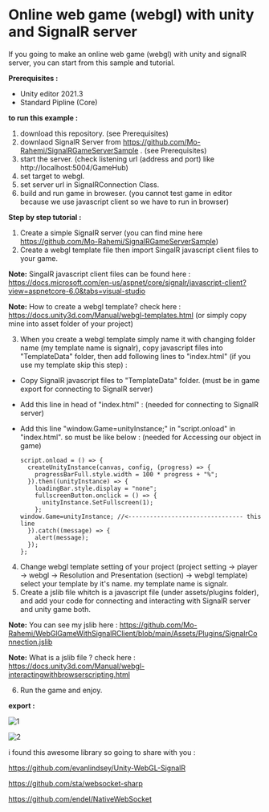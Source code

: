 # Online web game (webgl) with unity and SignalR server

If you going to make an online web game (webgl) with unity and signalR server, you can start from this sample and tutorial.

**Prerequisites :**

* Unity editor 2021.3
* Standard Pipline (Core)

**to run this example :**

1. download this repository. (see Prerequisites)
2. downlaod SignalR Server from https://github.com/Mo-Rahemi/SignalRGameServerSample . (see Prerequisites)
3. start the server. (check listening url (address and port) like http://localhost:5004/GameHub)
4. set target to webgl.
5. set server url in SignalRConnection Class.
6. build and run game in broweser. (you cannot test game in editor because we use javascript client so we have to run in browser)

**Step by step tutorial :**

1. Create a simple SignalR server (you can find mine here https://github.com/Mo-Rahemi/SignalRGameServerSample)
2. Create a webgl template file then import SingalR javascript client files to your game.

**Note:** SingalR javascript client files can be found here : https://docs.microsoft.com/en-us/aspnet/core/signalr/javascript-client?view=aspnetcore-6.0&tabs=visual-studio

**Note:** How to create a webgl template? check here : https://docs.unity3d.com/Manual/webgl-templates.html  (or simply copy mine into asset folder of your project) 

3. When you create a webgl template simply name it with changing folder name (my template name is signalr), copy javascript files into "TemplateData" folder, then add following lines to "index.html" (if you use my template skip this step) :

- Copy SignalR javascript files to "TemplateData" folder. (must be in game export for connecting to SignalR server)
- Add this line in head of "index.html" : <script src="TemplateData/signalr.js"></script>  (needed for connecting to SignalR server)
- Add this line "window.Game=unityInstance;" in "script.onload" in "index.html". so must be like below :  (needed for Accessing our object in game)

      script.onload = () => {
        createUnityInstance(canvas, config, (progress) => {
          progressBarFull.style.width = 100 * progress + "%";
        }).then((unityInstance) => {
          loadingBar.style.display = "none";
          fullscreenButton.onclick = () => {
            unityInstance.SetFullscreen(1);
          };
	  window.Game=unityInstance; //<-------------------------------- this line
        }).catch((message) => {
          alert(message);
        });
      };
      
4. Change webgl template setting of your project (project setting -> player -> webgl -> Resolution and Presentation (section) -> webgl template) select your template by it's name. my template name is signalr.
5. Create a jslib file whitch is a javascript file (under assets/plugins folder), and add your code for connecting and interacting with SignalR server and unity game both.

**Note:** You can see my jslib here : https://github.com/Mo-Rahemi/WebGlGameWithSignalRClient/blob/main/Assets/Plugins/SignalrConnection.jslib

**Note:** What is a jslib file ? check here : https://docs.unity3d.com/Manual/webgl-interactingwithbrowserscripting.html

6. Run the game and enjoy.

**export :**

![1](https://user-images.githubusercontent.com/109326706/186680794-fb8ba278-f1df-48a2-b3af-001db030f7f4.jpg)

![2](https://user-images.githubusercontent.com/109326706/186680825-1517c98e-a302-42bd-8281-4dfb08ef503c.jpg)


i found this awesome library so going to share with you :

https://github.com/evanlindsey/Unity-WebGL-SignalR

https://github.com/sta/websocket-sharp

https://github.com/endel/NativeWebSocket
